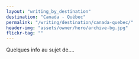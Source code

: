 ```yaml
---
layout: "writing_by_destination"
destination: "Canada - Québec"
permalink: "/writing/destination/canada-quebec/"
header-img: "assets/owner/hero/archive-bg.jpg"
flickr-tag: ""
---
```


Quelques info au sujet de....